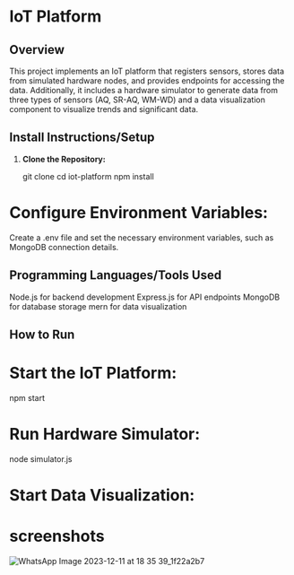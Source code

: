 
# IoT Platform

## Overview

This project implements an IoT platform that registers sensors, stores data from simulated hardware nodes, and provides endpoints for accessing the data. Additionally, it includes a hardware simulator to generate data from three types of sensors (AQ, SR-AQ, WM-WD) and a data visualization component to visualize trends and significant data.

## Install Instructions/Setup

1. **Clone the Repository:**

   git clone <repository-url>
   cd iot-platform
npm install
# Configure Environment Variables:
Create a .env file and set the necessary environment variables, such as MongoDB connection details.
## Programming Languages/Tools Used
Node.js for backend development
Express.js for API endpoints
MongoDB for database storage
mern for data visualization
## How to Run
# Start the IoT Platform:
npm start
# Run Hardware Simulator:

node simulator.js
 # Start Data Visualization:
 # screenshots
![WhatsApp Image 2023-12-11 at 18 35 39_1f22a2b7](https://github.com/Praveenkumarkanakala/INTENSHIP_TASK/assets/114328662/f863858c-e169-4dfc-ac8b-d2d1876b4f5b)


